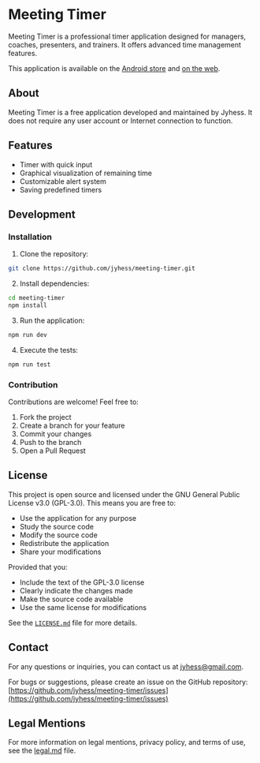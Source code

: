 # Meeting Timer

Meeting Timer is a professional timer application designed for managers, coaches, presenters, and trainers. It offers advanced time management features.

This application is available on the [Android store](https://play.google.com/store/apps/details?id=com.meetingtimer.app) and [on the web](https://meeting-timer.expo.app/).

## About

Meeting Timer is a free application developed and maintained by Jyhess. It does not require any user account or Internet connection to function.

## Features

- Timer with quick input
- Graphical visualization of remaining time
- Customizable alert system
- Saving predefined timers

## Development

### Installation

1. Clone the repository:
```bash
git clone https://github.com/jyhess/meeting-timer.git
```

2. Install dependencies:
```bash
cd meeting-timer
npm install
```

3. Run the application:
```bash
npm run dev
```

4. Execute the tests:
```bash
npm run test
```

### Contribution

Contributions are welcome! Feel free to:
1. Fork the project
2. Create a branch for your feature
3. Commit your changes
4. Push to the branch
5. Open a Pull Request

## License

This project is open source and licensed under the GNU General Public License v3.0 (GPL-3.0). This means you are free to:
- Use the application for any purpose
- Study the source code
- Modify the source code
- Redistribute the application
- Share your modifications

Provided that you:
- Include the text of the GPL-3.0 license
- Clearly indicate the changes made
- Make the source code available
- Use the same license for modifications

See the [`LICENSE.md`](LICENSE.md) file for more details.

## Contact

For any questions or inquiries, you can contact us at [jyhess@gmail.com](mailto:jyhess@gmail.com).

For bugs or suggestions, please create an issue on the GitHub repository:
[https://github.com/jyhess/meeting-timer/issues](https://github.com/jyhess/meeting-timer/issues)

## Legal Mentions

For more information on legal mentions, privacy policy, and terms of use, see the [legal.md](legal.md) file.
